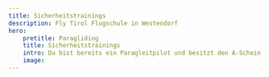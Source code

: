 ```yaml
---
title: Sicherheitstrainings
description: Fly Tirol Flugschule in Westendorf
hero: 
    pretitle: Paragliding
    title: Sicherheitstrainings
    intro: Du bist bereits ein Paragleitpilot und besitzt den A-Schein oder den Paragleiterschein und möchtest optimal auf außergewöhnliche Flugsituationen vorbereitet werden? Dann fahr mit der Flugschule Fly Tirol an den wunderschönen Lago Di Garda um unter professioneller Anleitung von Sebastian Kahn Extremsituationen zu simulieren und diverse Abstiegshilfen wie z.B. die Steilspirale und den B-Stall zu lernen oder zu perfektionieren, um in Zukunft kritische Flugsituationen zu meistern oder vermeiden zu können.
    image: 
---
```


<hero-two :hero="hero"></hero-two>

<courses-list></courses-list>

<content-image-gallery path="/media/sicherheitstrainings/"></content-image-gallery>
